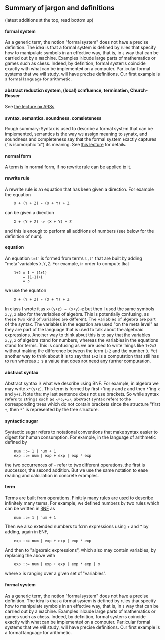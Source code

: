 ## Summary of jargon and definitions

(latest additions at the top, read bottom up)

#### formal system

As a generic term, the notion "formal system" does not have a precise definition. The idea is that a formal system is defined by rules that specify how to manipulate symbols in an effective way, that is, in a way that can be carried out by a machine. Examples inlcude large parts of mathematics or games such as chess. Indeed, by definition, formal systems coincide exactly with what can be implemented on a computer. Particular formal systems that we will study, will have precise definitions. Our first example is a formal language for arithmetic.

#### abstract reduction system, (local) confluence, termination, Church-Rosser

See [the lecture on ARSs](https://hackmd.io/s/B1DPNGEdm)

#### syntax, semantics, soundness, completeness

Rough summary: Syntax is used to describe a formal system that can be implemented, semantics is the way we assign meaning to synatx, and soundness and completeness say that the formal system exactly captures ("is isomorphic to") its meaning. See [this lecture](https://hackmd.io/hILQksyiTUW4mXxxOSF7eQ) for details.

#### normal form

A term is in normal form, if no rewrite rule can be applied to it.

#### rewrite rule

A rewrite rule is an equation that has been given a direction. For example the equation

        X + (Y + Z) = (X + Y) + Z
        
can be given a direction 

        X + (Y + Z) -> (X + Y) + Z
        
and this is enough to perform all additions of numbers (see below for the definition of num).

#### equation

An equation `t=t'` is formed from terms `t,t'` that are built by adding "meta"variables `X,Y,Z`. For example, in order to compute that

        1+2 = 1 + (1+1)
            = (1+1)+1
            = 3
            
we use the equation

        X + (Y + Z) = (X + Y) + Z
        
In class I wrote it as `x+(y+z) = (x+y)+z` but then I used the same symbols `x,y,z` also for the variables of algebra. This is potentially confusing, as these two kind of variables are different. The variables of algebra are part of the syntax. The variables in the equation are used "on the meta level" as they are part of the language that is used to talk about the algebraic expressions. Another way to think about this is to say that the variables `x,y,z` of algebra stand for numbers, whereas the variables in the equations stand for terms. This is confusing as we are used to write things like `1+2=3` without making the difference between the term `1+2` and the number `3`. Yet another way to think about it is to say that `1+2` is a computation that still has to run whereas `3` is a value that does not need any further computation.

#### abstract syntax

Abstract syntax is what we describe using BNF. For example, in algebra we may write `x*(y+z)`. This term is formed by first `+`'ing `y` and `z` and then `*`'ing `x` and `y+z`. Note that my last sentence does not use brackets. So while syntax refers to strings such as `x*(y+z)`, abstract syntax refers to the corresponding trees which do not contain brackets since the structure "first `+`, then `*`" is represented by the tree structure. 

#### syntactic sugar

Syntactic sugar refers to notational conventions that make syntax easier to digest for human consumption. For example, in the language of arithmetic defined by 

        num ::= 1 | num + 1
        exp ::= num | exp + exp | exp * exp
        
the two occurrences of `+` refer to two different operations, the first is successor, the second addition. But we use the same notation to ease reading and calculation in concrete examples.


#### term

Terms are built from operations. Finitely many rules are used to describe infinitely many terms.
For example, we defined numbers by two rules which can be written in [BNF](https://en.wikipedia.org/wiki/Backus–Naur_form) as

        num ::= 1 | num + 1

Then we also extended numbers to form expressions using + and * by adding, again in BNF,

        exp ::= num | exp + exp | exp * exp

And then to "algebraic expressions", which also may contain variables, by replacing the above with

        exp ::= num | exp + exp | exp * exp | x

where x is ranging over a given set of "variables".

#### formal system

As a generic term, the notion "formal system" does not have a precise definition. The idea is that a formal system is defined by rules that specify how to manipulate symbols in an effective way, that is, in a way that can be carried out by a machine. Examples inlcude large parts of mathematics or games such as chess. Indeed, by definition, formal systems coincide exactly with what can be implemented on a computer. Particular formal systems that we will study, will have precise definitions. Our first example is a formal language for arithmetic.
